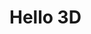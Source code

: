 # Hello 3D

<!-- <live-code class="full" :options="{theme: 'base16-light'}" template="#rotating-square" :autorun="true" />
<script type="text/x-template" id="rotating-square"><template>
  <lume-scene>
    <lume-node ref="node"
      size="100 100"
      align-point="0.5 0.5 0.5"
      mount-point="0.5 0.5 0.5"
    >
      Hello 3D
    </lume-node>
  </lume-scene>
</template>

<style>
  lume-node {
    background: deeppink;
  }
</style>

<script>
  LUME.useDefaultNames()

  export default {
    mounted() {
      const node = this.$refs.node
      node.rotation = (x, y, z) => [x, ++y, z]
    },
  }
&lt;/script></script> -->

<div id="example"></div>
<script type="application/javascript">
  new Vue({
    el: '#example',
    template: '<live-code class="full" :template="code" mode="html>iframe" :debounce="200" />',
    data: {
      code:
`
<script src="${location.origin+location.pathname}global.js"><\/script>

<lume-scene>
  <lume-node
    id="node"
    size="100 100"
    rotation="0 -70 0"
    align-point="0.5 0.5 0.5"
    mount-point="0.5 0.5 0.5"
  >
    <h3 align="center">Hello 3D world!</h3>
  </lume-node>
</lume-scene>

<style>
  html, body {
    margin: 0; padding: 0;
    height: 100%; width: 100%;
  }
  lume-scene {
    background: #333;
  }
  lume-node {
    background: deeppink;
    font-family: sans serif;
    border-radius: 5px;
  }
</style>

<script>
  LUME.useDefaultNames()
  node.rotation = (x, y, z) => [x, ++y, z]
<\/script>

`
    },
  })
</script>
